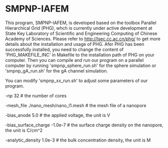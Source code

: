 # SMPNP-IAFEM
This program, SMPNP-IAFEM, is developed based on the toolbox Parallel Hierarchical Grid (PHG), whch is currently under active development at State Key Laboratory of Scientific and Engineering Computing of Chinese Academy of Sciences. Please refer to http://lsec.cc.ac.cn/phg/ to get more details about the installation and usage of PHG. Afer PHG has been successfully installed, you need to change the content of 'PHG_MAKEFILE_INC' in Makefile to the installation path of PHG on your computer. Then you can compile and run our program on a parallel computer by running 'smpnp_sphere_run.sh' for the sphere simulation or 'smpnp_gA_run.sh' for the gA channel simulation.

You can modify 'smpnp_xx_run.sh' to adjust some parameters of our program.

-np 32 # the number of cores

-mesh_file ./nano_mesh/nano_l1.mesh # the mesh file of a nanopore

-bias_anode 5.0 # the applied voltage, the unit is V

-bias_surface_charge -1.0e-7 # the surface charge density on the nanopore, the unit is C/cm^2

-analytic_density 1.0e-3 # the bulk concentration density, the unit is M
